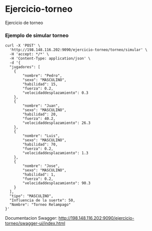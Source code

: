 # Ejercicio-torneo
Ejercicio de torneo 


### Ejemplo de simular torneo
```
curl -X 'POST' \
  'http://198.148.116.202:9090/ejercicio-torneo/torneo/simular' \
  -H 'accept: */*' \
  -H 'Content-Type: application/json' \
  -d '{
  "jugadores": [
    {
        "nombre": "Pedro",
        "sexo": "MASCULINO",
        "habilidad": 15,
        "fuerza": 0.2,
        "velocidaddesplazamiento": 0.3
    },
    {
        "nombre": "Juan",
        "sexo": "MASCULINO",
        "habilidad": 20,
        "fuerza": 40.2, 
        "velocidaddesplazamiento": 26.3
    },
    {
        "nombre": "Luis",
        "sexo": "MASCULINO",
        "habilidad": 70,
        "fuerza": 0.2,
        "velocidaddesplazamiento": 1.3
    },
    {
        "nombre": "Jose",
        "sexo": "MASCULINO",
        "habilidad": 1,
        "fuerza": 0.2,
        "velocidaddesplazamiento": 90.3
    }
  ],
  "tipo": "MASCULINO",
  "Influencia de la suerte": 50,
  "Nombre": "Torneo Relampago"
}'
```
Documentacion Swagger:
http://198.148.116.202:9090/ejercicio-torneo/swagger-ui/index.html
